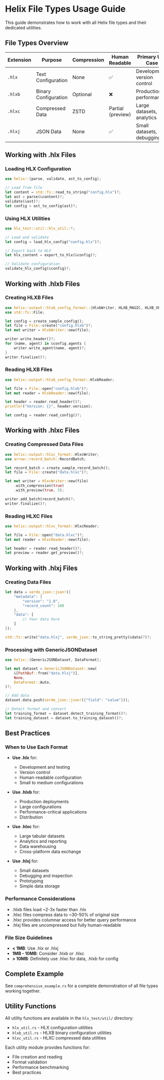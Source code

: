 # Helix File Types Usage Guide

This guide demonstrates how to work with all Helix file types and their dedicated utilities.

## File Types Overview

| Extension | Purpose | Compression | Human Readable | Primary Use Case |
|-----------|---------|-------------|----------------|------------------|
| `.hlx` | Text Configuration | None | ✅ | Development, version control |
| `.hlxb` | Binary Configuration | Optional | ❌ | Production, performance |
| `.hlxc` | Compressed Data | ZSTD | Partial (preview) | Large datasets, analytics |
| `.hlxj` | JSON Data | None | ✅ | Small datasets, debugging |

## Working with .hlx Files

### Loading HLX Configuration

```rust
use helix::{parse, validate, ast_to_config};

// Load from file
let content = std::fs::read_to_string("config.hlx")?;
let ast = parse(&content)?;
validate(&ast)?;
let config = ast_to_config(ast)?;
```

### Using HLX Utilities

```rust
use hlx_test::util::hlx_util::*;

// Load and validate
let config = load_hlx_config("config.hlx")?;

// Export back to HLX
let hlx_content = export_to_hlx(&config)?;

// Validate configuration
validate_hlx_config(&config)?;
```

## Working with .hlxb Files

### Creating HLXB Files

```rust
use helix::output::hlxb_config_format::{HlxbWriter, HLXB_MAGIC, HLXB_VERSION};
use std::fs::File;

let config = create_sample_config();
let file = File::create("config.hlxb")?;
let mut writer = HlxbWriter::new(file);

writer.write_header()?;
for (name, agent) in &config.agents {
    writer.write_agent(name, agent)?;
}
writer.finalize()?;
```

### Reading HLXB Files

```rust
use helix::output::hlxb_config_format::HlxbReader;

let file = File::open("config.hlxb")?;
let mut reader = HlxbReader::new(file);

let header = reader.read_header()?;
println!("Version: {}", header.version);

let config = reader.read_config()?;
```

## Working with .hlxc Files

### Creating Compressed Data Files

```rust
use helix::output::hlxc_format::HlxcWriter;
use arrow::record_batch::RecordBatch;

let record_batch = create_sample_record_batch();
let file = File::create("data.hlxc")?;

let mut writer = HlxcWriter::new(file)
    .with_compression(true)
    .with_preview(true, 5);

writer.add_batch(record_batch)?;
writer.finalize()?;
```

### Reading HLXC Files

```rust
use helix::output::hlxc_format::HlxcReader;

let file = File::open("data.hlxc")?;
let mut reader = HlxcReader::new(file);

let header = reader.read_header()?;
let preview = reader.get_preview()?;
```

## Working with .hlxj Files

### Creating Data Files

```rust
let data = serde_json::json!({
    "metadata": {
        "version": "1.0",
        "record_count": 100
    },
    "data": [
        // Your data here
    ]
});

std::fs::write("data.hlxj", serde_json::to_string_pretty(&data)?)?;
```

### Processing with GenericJSONDataset

```rust
use helix::{GenericJSONDataset, DataFormat};

let mut dataset = GenericJSONDataset::new(
    &[PathBuf::from("data.hlxj")],
    None,
    DataFormat::Auto,
)?;

// Add data
dataset.data.push(serde_json::json!({"field": "value"}));

// Detect format and convert
let training_format = dataset.detect_training_format()?;
let training_dataset = dataset.to_training_dataset()?;
```

## Best Practices

### When to Use Each Format

- **Use .hlx** for:
  - Development and testing
  - Version control
  - Human-readable configuration
  - Small to medium configurations

- **Use .hlxb** for:
  - Production deployments
  - Large configurations
  - Performance-critical applications
  - Distribution

- **Use .hlxc** for:
  - Large tabular datasets
  - Analytics and reporting
  - Data warehousing
  - Cross-platform data exchange

- **Use .hlxj** for:
  - Small datasets
  - Debugging and inspection
  - Prototyping
  - Simple data storage

### Performance Considerations

- .hlxb files load ~2-3x faster than .hlx
- .hlxc files compress data to ~30-50% of original size
- .hlxc provides columnar access for better query performance
- .hlxj files are uncompressed but fully human-readable

### File Size Guidelines

- **< 1MB**: Use .hlx or .hlxj
- **1MB - 10MB**: Consider .hlxb or .hlxc
- **> 10MB**: Definitely use .hlxc for data, .hlxb for config

## Complete Example

See `comprehensive_example.rs` for a complete demonstration of all file types working together.

## Utility Functions

All utility functions are available in the `hlx_test/util/` directory:

- `hlx_util.rs` - HLX configuration utilities
- `hlxb_util.rs` - HLXB binary configuration utilities
- `hlxc_util.rs` - HLXC compressed data utilities

Each utility module provides functions for:
- File creation and reading
- Format validation
- Performance benchmarking
- Best practices
